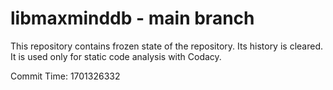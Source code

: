 # libmaxminddb - main branch

This repository contains frozen state of the repository.
Its history is cleared. It is used only for static code
analysis with Codacy.

Commit Time: 1701326332